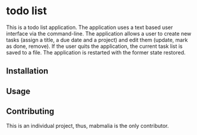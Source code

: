# todo list
This is a todo list application. The application uses a text based user interface via the command-line.
The application allows a user to create new tasks (assign a title, a due date and a project) and edit them (update, mark as done, remove).
If the user quits the application, the current task list is saved to a file. The application is restarted with the former state restored.

## Installation


## Usage


## Contributing
This is an individual project, thus, mabmalia is the only contributor.


